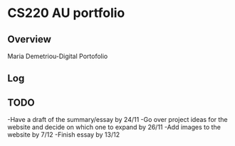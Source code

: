 # CS220 AU portfolio
## Overview
Maria Demetriou-Digital Portofolio

## Log

## TODO
-Have a draft of the summary/essay by 24/11
-Go over project ideas for the website and decide on which one to expand by 26/11
-Add images to the website by 7/12
-Finish essay by 13/12
